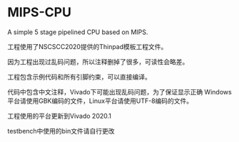 # MIPS-CPU
 A simple 5 stage pipelined CPU based on MIPS.


工程使用了NSCSCC2020提供的Thinpad模板工程文件。

因为工程出现过乱码问题，所以注释删掉了很多，可读性会略差。

工程包含示例代码和所有引脚约束，可以直接编译。

代码中包含中文注释，Vivado下可能出现乱码问题，为了保证显示正确
Windows平台请使用GBK编码的文件，Linux平台请使用UTF-8编码的文件。  

工程使用的平台更新到Vivado 2020.1

testbench中使用的bin文件请自行更改
